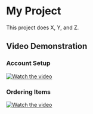 # My Project

This project does X, Y, and Z.

## Video Demonstration


### Account Setup 
[![Watch the video](https://img.youtube.com/vi/gBncKRbZoMU/maxresdefault.jpg)](https://www.youtube.com/watch?v=gBncKRbZoMU)

### Ordering Items
[![Watch the video](https://img.youtube.com/vi/jRUMfHkB1bY/maxresdefault.jpg)](https://www.youtube.com/watch?v=jRUMfHkB1bY
)
